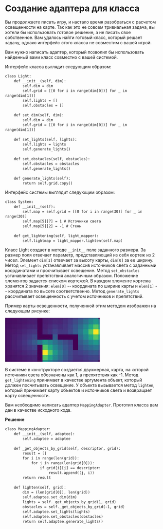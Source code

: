 # Создание адаптера для класса

Вы продолжаете писать игру, и настало время разобраться с расчетом освещенности на карте. Так как это не совсем тривиальная задача, вы хотели бы использовать готовое решение, а не писать свое собственное. Вам удалось найти готовый класс, который решает задачу, однако интерфейс этого класса не совместим с вашей игрой.

Вам нужно написать адаптер, который позволил бы использовать найденный вами класс совместно с вашей системой.

Интерфейс класса выглядит следующим образом:

    class Light:
        def __init__(self, dim):
            self.dim = dim
            self.grid = [[0 for i in range(dim[0])] for _ in range(dim[1])]
            self.lights = []
            self.obstacles = []
            
        def set_dim(self, dim):
            self.dim = dim
            self.grid = [[0 for i in range(dim[0])] for _ in range(dim[1])]
        
        def set_lights(self, lights):
            self.lights = lights
            self.generate_lights()
        
        def set_obstacles(self, obstacles):
            self.obstacles = obstacles
            self.generate_lights()
            
        def generate_lights(self):
            return self.grid.copy()

Интерфейс системы выглядит следующим образом:

    class System:
        def __init__(self):
            self.map = self.grid = [[0 for i in range(30)] for _ in range(20)]
            self.map[5][7] = 1 # Источники света
            self.map[5][2] = -1 # Стены
        
        def get_lightening(self, light_mapper):
            self.lightmap = light_mapper.lighten(self.map)

Класс Light создает в методе `__init__` поле заданного размера. За размер поля отвечает параметр, представляющий из себя кортеж из 2 чисел. Элемент `dim[1]` отвечает за высоту карты, `dim[0]` за ее ширину. Метод `set_lights` устанавливает массив источников света с заданными координатами и просчитывает освещение. Метод `set_obstacles` устанавливает препятствия аналогичным образом. Положение элементов задается списком кортежей. В каждом элементе кортежа хранятся 2 значения: `elem[0]` -- координата по ширине карты и `elem[1]` -- координата по высоте соответственно. Метод `generate_lights` рассчитывает освещенность с учетом источников и препятствий.

Пример карты освещенности, полученной этим методом изображен на следующем рисунке:

![освещение](lightening.jpg)

В системе в конструкторе создается двухмерная, карта, на которой источники света обозначены как 1, а препятствия как -1. Метод `get_lightening` принимает в качестве аргумента объект, который должен посчитывать освещение. У объекта вызывается метод `lighten`, который принимает карту объектов и источников света и возвращает карту освещенности.

Вам необходимо написать адаптер `MappingAdapter`. Прототип класса вам дан в качестве исходного кода.

**Решение**

    class MappingAdapter:
        def __init__(self, adaptee):
            self.adaptee = adaptee

        def _get_objects_by_grid(self, descriptor, grid):
            result = []
            for i in range(len(grid)):
                for j in range(len(grid[0])):
                    if grid[i][j] == descriptor:
                        result.append((j, i))
            return result

        def lighten(self, grid):
            dim = (len(grid[0]), len(grid))
            self.adaptee.set_dim(dim)
            lights = self._get_objects_by_grid(1, grid)
            obstacles = self._get_objects_by_grid(-1, grid)
            self.adaptee.set_lights(lights)
            self.adaptee.set_obstacles(obstacles)
            return self.adaptee.generate_lights()
